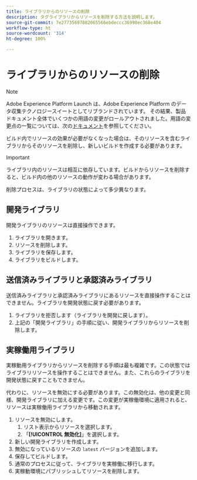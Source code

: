 ```yaml
---
title: ライブラリからのリソースの削除
description: タグライブラリからリソースを削除する方法を説明します。
source-git-commit: 7e27735697882065566ebdeccc36998ec368e404
workflow-type: ht
source-wordcount: '314'
ht-degree: 100%

---
```


# ライブラリからのリソースの削除

>[!NOTE]
>
>Adobe Experience Platform Launch は、Adobe Experience Platform のデータ収集テクノロジースイートとしてリブランドされています。 その結果、製品ドキュメント全体でいくつかの用語の変更がロールアウトされました。用語の変更点の一覧については、次の[ドキュメント](../../term-updates.md)を参照してください。

ビルド内でリソースの効果が必要がなくなった場合は、そのリソースを含むライブラリからそのリソースを削除し、新しいビルドを作成する必要があります。

>[!IMPORTANT]
>
> ライブラリ内のリソースは相互に依存しています。ビルドからリソースを削除すると、ビルド内の他のリソースの動作が変わる場合があります。

削除プロセスは、ライブラリの状態によって多少異なります。

## 開発ライブラリ

開発ライブラリのリソースは直接操作できます。

1. ライブラリを開きます。
1. リソースを削除します。
1. ライブラリを保存します。
1. ライブラリをビルドします。

## 送信済みライブラリと承認済みライブラリ

送信済みライブラリと承認済みライブラリにあるリソースを直接操作することはできません。ライブラリを開発状態に戻す必要があります。

1. ライブラリを拒否します（ライブラリを開発に戻します）。
1. 上記の「開発ライブラリ」の手順に従い、開発ライブラリからリソースを削除します。

## 実稼働用ライブラリ

実稼動用ライブラリからリソースを削除する手順は最も複雑です。この状態ではライブラリリソースを操作することはできません。また、これらのライブラリを開発状態に戻すこともできません。

代わりに、リソースを無効にする必要があります。この無効化は、他の変更と同様、開発ライブラリに加える変更です。この変更が実稼働環境に適用されると、リソースは実稼働用ライブラリから移動されます。

1. リソースを無効にします。
   1. リスト表示からリソースを選択します。
   1. 「**[!UICONTROL 無効化]**」を選択します。
1. 新しい開発ライブラリを作成します。
1. 無効になっているリソースの `latest` バージョンを追加します。
1. 保存してビルドします。
1. 通常のプロセスに従って、ライブラリを実稼働に移行します。
1. 実稼動環境にパブリッシュしてリソースを削除します。
